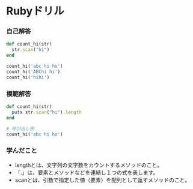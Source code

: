 # Rubyドリル
### 自己解答
```ruby
def count_hi(str)
  str.scan("hi")
end

count_hi('abc hi ho')
count_hi('ABChi hi')
count_hi('hihi')
```

### 模範解答
```ruby
def count_hi(str)
  puts str.scan("hi").length
end

# 呼び出し例
count_hi('abc hi ho')
```

### 学んだこと
- lengthとは、文字列の文字数をカウントするメソッドのこと。
- 「.」は、要素とメソッドなどを連結し１つの式を表します。
- scanとは、引数で指定した値（要素）を配列として返すメソッドのこと。
